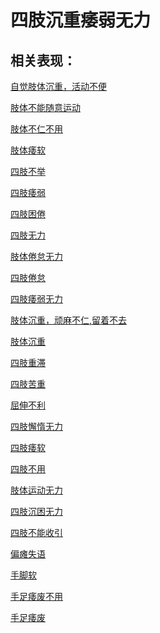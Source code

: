 # 四肢沉重痿弱无力## 相关表现： [自觉肢体沉重，活动不便](https://www.gmzyjc.com/search/result?wd=自觉肢体沉重，活动不便)[肢体不能随意运动](https://www.gmzyjc.com/search/result?wd=肢体不能随意运动)[肢体不仁不用](https://www.gmzyjc.com/search/result?wd=肢体不仁不用)[肢体痿软](https://www.gmzyjc.com/search/result?wd=肢体痿软)[四肢不举](https://www.gmzyjc.com/search/result?wd=四肢不举)[四肢痿弱](https://www.gmzyjc.com/search/result?wd=四肢痿弱)[四肢困倦](https://www.gmzyjc.com/search/result?wd=四肢困倦)[四肢无力](https://www.gmzyjc.com/search/result?wd=四肢无力)[肢体倦怠无力](https://www.gmzyjc.com/search/result?wd=肢体倦怠无力)[四肢倦怠](https://www.gmzyjc.com/search/result?wd=四肢倦怠)[四肢痿弱无力](https://www.gmzyjc.com/search/result?wd=四肢痿弱无力)[肢体沉重，顽麻不仁,留着不去](https://www.gmzyjc.com/search/result?wd=肢体沉重，顽麻不仁,留着不去)[肢体沉重](https://www.gmzyjc.com/search/result?wd=肢体沉重)[四肢重滞](https://www.gmzyjc.com/search/result?wd=四肢重滞)[四肢苦重](https://www.gmzyjc.com/search/result?wd=四肢苦重)[屈伸不利](https://www.gmzyjc.com/search/result?wd=屈伸不利)[四肢懈惰无力](https://www.gmzyjc.com/search/result?wd=四肢懈惰无力)[四肢痿软](https://www.gmzyjc.com/search/result?wd=四肢痿软)[四肢不用](https://www.gmzyjc.com/search/result?wd=四肢不用)[肢体运动无力](https://www.gmzyjc.com/search/result?wd=肢体运动无力)[四肢沉困无力](https://www.gmzyjc.com/search/result?wd=四肢沉困无力)[四肢不能收引](https://www.gmzyjc.com/search/result?wd=四肢不能收引)[偏瘫失语](https://www.gmzyjc.com/search/result?wd=偏瘫失语)[手脚软](https://www.gmzyjc.com/search/result?wd=手脚软)[手足痿废不用](https://www.gmzyjc.com/search/result?wd=手足痿废不用)[手足痿废](https://www.gmzyjc.com/search/result?wd=手足痿废)